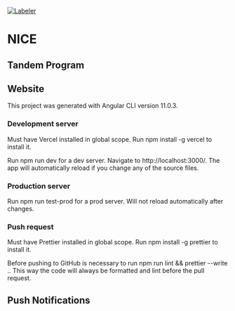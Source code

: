 [![Labeler](https://github.com/NICETHI/webSite/workflows/Labeler/badge.svg?branch=main)](https://github.com/NICETHI/webSite/actions?query=workflow%3ALabeler)

# NICE

## Tandem Program

## Website

This project was generated with Angular CLI version 11.0.3.

### Development server

Must have Vercel installed in global scope. Run npm install -g vercel to install
it.

Run npm run dev for a dev server. Navigate to http://localhost:3000/. The app
will automatically reload if you change any of the source files.

### Production server

Run npm run test-prod for a prod server. Will not reload automatically after
changes.

### Push request

Must have Prettier installed in global scope. Run npm install -g prettier to
install it.

Before pushing to GitHub is necessary to run npm run lint && prettier --write ..
This way the code will always be formatted and lint before the pull request.

## Push Notifications
